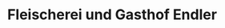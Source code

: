 ---
title: "Fleischerei und Gasthof Endler"
url: /rheinsberg/fleischerei-und-gasthof-endler/
shop: Metzgerei
---